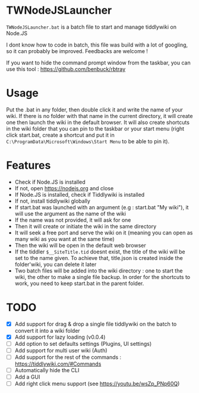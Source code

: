 # TWNodeJSLauncher
`TWNodeJSLauncher.bat` is a batch file to start and manage tiddlywiki on Node.JS

I dont know how to code in batch, this file was build with a lot of googling, so it can probably be improved. 
Feedbacks are welcome !

If you want to hide the command prompt window from the taskbar, you can use this tool : https://github.com/benbuck/rbtray

# Usage
Put the .bat in any folder, then double click it and write the name of your wiki. If there is no folder with that name in the current directory, it will create one then launch the wiki in the default browser. It will also create shortcuts in the wiki folder that you can pin to the taskbar or your start menu (right click start.bat, create a shortcut and put it in `C:\ProgramData\Microsoft\Windows\Start Menu` to be able to pin it).

# Features

* Check if Node.JS is installed
* If not, open https://nodejs.org and close
* If Node.JS is installed, check if Tiddlywiki is installed
* If not, install tiddlywiki globally
* If start.bat was launched with an argument (e.g : start.bat "My wiki"), it will use the argument as the name of the wiki
* If the name was not provided, it will ask for one
* Then it will create or initiate the wiki in the same directory
* It will seek a free port and serve the wiki on it (meaning you can open as many wiki as you want at the same time)
* Then the wiki will be open in the default web browser
* If the tiddler `$__SiteTitle.tid` doesnt exist, the title of the wiki will be set to the name given. To achieve that, title.json is created inside the folder'wiki, you can delete it later
* Two batch files will be added into the wiki directory : one to start the wiki, the other to make a single file backup. In order for the shortcuts to work, you need to keep start.bat in the parent folder.

# TODO

- [x] Add support for drag & drop a single file tiddlywiki on the batch to convert it into a wiki folder
- [x] Add support for lazy loading (v0.0.4)
- [ ] Add option to set defaults settings (Plugins, UI settings)
- [ ] Add support for multi user wiki (Auth)
- [ ] Add support for the rest of the commands : https://tiddlywiki.com/#Commands
- [ ] Automatically hide the CLI
- [ ] Add a GUI
- [ ] Add right click menu support (see https://youtu.be/wsZp_PNp60Q)
